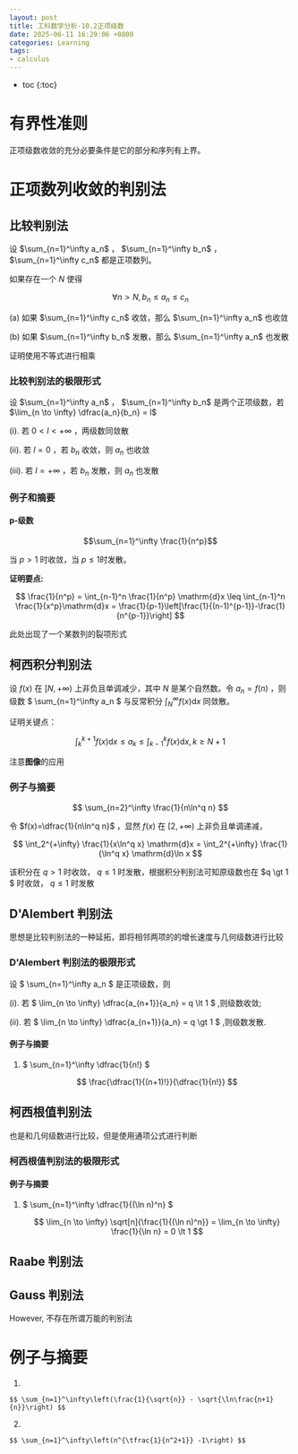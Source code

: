 ```yaml
---
layout: post
title: 工科数学分析-10.2正项级数
date: 2025-06-11 16:29:06 +0800
categories: Learning
tags:
- calculus
---
```

* toc
{:toc}

# 有界性准则

正项级数收敛的充分必要条件是它的部分和序列有上界。

# 正项数列收敛的判别法

## 比较判别法

设 $\sum_{n=1}^\infty a_n$ ， $\sum_{n=1}^\infty b_n$ ， $\sum_{n=1}^\infty c_n$ 都是正项数列。

如果存在一个 $N$ 使得

$$ \forall n \gt N, b_n \leq a_n \leq c_n $$

(a) 如果 $\sum_{n=1}^\infty c_n$ 收敛，那么 $\sum_{n=1}^\infty a_n$ 也收敛

(b) 如果 $\sum_{n=1}^\infty b_n$ 发散，那么 $\sum_{n=1}^\infty a_n$ 也发散

证明使用不等式进行相乘

### 比较判别法的极限形式

设 $\sum_{n=1}^\infty a_n$ ， $\sum_{n=1}^\infty b_n$ 是两个正项级数，若 $\lim_{n \to \infty} \dfrac{a_n}{b_n} = l$

(i). 若 $0 \lt l \lt +\infty$ ，两级数同敛散

(ii). 若 $l = 0$ ，若 $b_n$ 收敛，则 $a_n$ 也收敛

(iii). 若 $l = +\infty$ ，若 $b_n$ 发散，则 $a_n$ 也发散

### 例子和摘要

#### p-级数

$$\sum_{n=1}^\infty \frac{1}{n^p}$$

当 $p>1$ 时收敛，当 $p \leq 1$时发散。

**证明要点:**

$$ \frac{1}{n^p} = \int_{n-1}^n \frac{1}{n^p} \mathrm{d}x \leq \int_{n-1}^n \frac{1}{x^p}\mathrm{d}x = \frac{1}{p-1}\left[\frac{1}{(n-1)^{p-1}}-\frac{1}{n^{p-1}}\right] $$

此处出现了一个某数列的裂项形式

## 柯西积分判别法

设 $f(x)$ 在 $[N, +\infty)$ 上非负且单调减少，其中 $N$ 是某个自然数。令 $a_n = f(n)$ ，则级数 $ \sum_{n=1}^\infty a_n $ 与反常积分 $\int_N^\infty f(x)\mathrm{d}x$ 同敛散。

证明关键点：

$$ \int_k^{k+1} f(x) \mathrm{d}x \leq a_k \leq \int_{k-1}^{k} f(x)\mathrm{d}x, k \geq N + 1 $$

注意**图像**的应用

### 例子与摘要

$$ \sum_{n=2}^\infty \frac{1}{n\ln^q n} $$

令 $f(x)=\dfrac{1}{n\ln^q n}$ ，显然 $f(x)$ 在 $[2, +\infty)$ 上非负且单调递减，

$$ \int_2^{+\infty} \frac{1}{x\ln^q x} \mathrm{d}x = \int_2^{+\infty} \frac{1}{\ln^q x} \mathrm{d}\ln x $$

该积分在 $q > 1$ 时收敛， $q \leq 1$ 时发散，根据积分判别法可知原级数也在 $q \gt 1 $ 时收敛， $q \leq 1$ 时发散

## D'Alembert 判别法

思想是比较判别法的一种延拓，即将相邻两项的的增长速度与几何级数进行比较

### D'Alembert 判别法的极限形式

设 $ \sum_{n=1}^\infty a_n $ 是正项级数，则

(i). 若 $ \lim_{n \to \infty} \dfrac{a_{n+1}}{a_n} = q \lt 1 $ ,则级数收敛;

(ii). 若 $ \lim_{n \to \infty} \dfrac{a_{n+1}}{a_n} = q \gt 1 $ ,则级数发散.

#### 例子与摘要

1. $ \sum_{n=1}^\infty \dfrac{1}{n!} $

    $$ \frac{\dfrac{1}{(n+1)!}}{\dfrac{1}{n!}} $$

## 柯西根值判别法

也是和几何级数进行比较，但是使用通项公式进行判断

### 柯西根值判别法的极限形式

#### 例子与摘要

1. $ \sum_{n=1}^\infty \dfrac{1}{(\ln n)^n} $

    $$ \lim_{n \to \infty} \sqrt[n]{\frac{1}{(\ln n)^n}} = \lim_{n \to \infty} \frac{1}{\ln n} = 0 \lt 1 $$

## Raabe 判别法

## Gauss 判别法

However, 不存在所谓万能的判别法

# 例子与摘要

1.
    
    $$ \sum_{n=1}^\infty\left(\frac{1}{\sqrt{n}} - \sqrt{\ln\frac{n+1}{n}}\right) $$

2.
    
    $$ \sum_{n=1}^\infty\left(n^{\tfrac{1}{n^2+1}} -1\right) $$